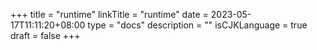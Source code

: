+++
title = "runtime"
linkTitle = "runtime"
date = 2023-05-17T11:11:20+08:00
type = "docs"
description = ""
isCJKLanguage = true
draft = false
+++